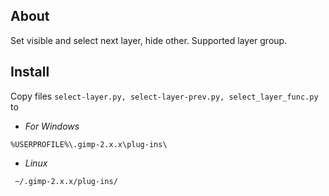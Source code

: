 ## About
Set visible and select next layer, hide other. Supported layer group.

## Install
Copy files `select-layer.py, select-layer-prev.py, select_layer_func.py` to
- *For Windows*
 ```
 %USERPROFILE%\.gimp-2.x.x\plug-ins\
 ```
- *Linux*
 ```
  ~/.gimp-2.x.x/plug-ins/
 ```
